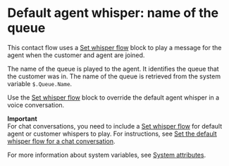 # Default agent whisper: name of the queue<a name="default-agent-whisper"></a>

This contact flow uses a [Set whisper flow](set-whisper-flow.md) block to play a message for the agent when the customer and agent are joined\. 

The name of the queue is played to the agent\. It identifies the queue that the customer was in\. The name of the queue is retrieved from the system variable `$.Queue.Name`\. 

Use the [Set whisper flow](set-whisper-flow.md) block to override the default agent whisper in a voice conversation\.

**Important**  
For chat conversations, you need to include a [Set whisper flow](set-whisper-flow.md) for default agent or customer whispers to play\. For instructions, see [Set the default whisper flow for a chat conversation](set-default-whisper-flow-for-chat.md)\.

For more information about system variables, see [System attributes](connect-attrib-list.md#attribs-system-table)\.